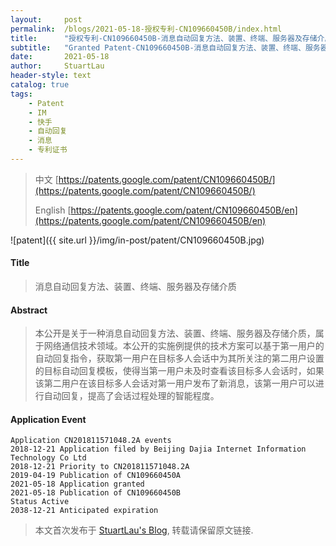 ```yaml
---
layout:     post
permalink:  /blogs/2021-05-18-授权专利-CN109660450B/index.html
title:      "授权专利-CN109660450B-消息自动回复方法、装置、终端、服务器及存储介质"
subtitle:   "Granted Patent-CN109660450B-消息自动回复方法、装置、终端、服务器及存储介质"
date:       2021-05-18
author:     StuartLau
header-style: text
catalog: true
tags:
    - Patent
    - IM
    - 快手
    - 自动回复
    - 消息
    - 专利证书
---
```

> 中文 [https://patents.google.com/patent/CN109660450B/](https://patents.google.com/patent/CN109660450B/)
>
> English [https://patents.google.com/patent/CN109660450B/en](https://patents.google.com/patent/CN109660450B/en)

![patent]({{ site.url }}/img/in-post/patent/CN109660450B.jpg)
#### Title
> 消息自动回复方法、装置、终端、服务器及存储介质













#### Abstract
> 本公开是关于一种消息自动回复方法、装置、终端、服务器及存储介质，属于网络通信技术领域。本公开的实施例提供的技术方案可以基于第一用户的自动回复指令，获取第一用户在目标多人会话中为其所关注的第二用户设置的目标自动回复模板，使得当第一用户未及时查看该目标多人会话时，如果该第二用户在该目标多人会话对第一用户发布了新消息，该第一用户可以进行自动回复，提高了会话过程处理的智能程度。













#### Application Event
```
Application CN201811571048.2A events 
2018-12-21 Application filed by Beijing Dajia Internet Information Technology Co Ltd
2018-12-21 Priority to CN201811571048.2A
2019-04-19 Publication of CN109660450A
2021-05-18 Application granted
2021-05-18 Publication of CN109660450B
Status Active
2038-12-21 Anticipated expiration
```
> 本文首次发布于 [StuartLau's Blog](https://stuartlau.github.io), 
转载请保留原文链接.
